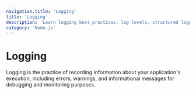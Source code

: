 ```yaml
---
navigation.title: 'Logging'
title: 'Logging'
description: 'Learn logging best practices, log levels, structured logging, and popular logging libraries for Node.js applications.'
category: 'Node.js'
---
```


# Logging

Logging is the practice of recording information about your application's execution, including errors, warnings, and informational messages for debugging and monitoring purposes.
